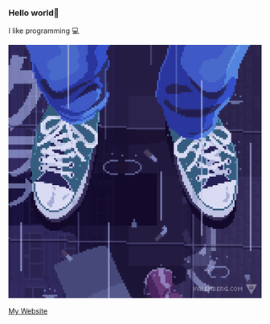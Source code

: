 ### Hello world👋

I like programming 💻

<p align="center">
  <img src="https://github.com/R1vel/R1vel/blob/main/gif.gif">
</p> 


[My Website](https://pastebin.com/B6G4Zuwz)

